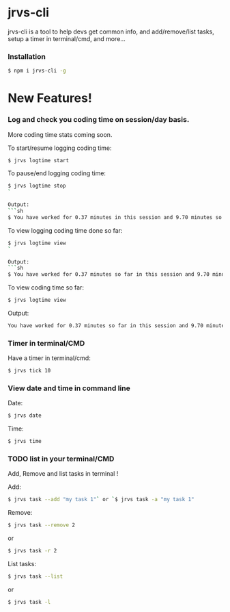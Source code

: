 
# jrvs-cli

jrvs-cli is a tool to help devs get common info, and add/remove/list tasks, setup a timer in terminal/cmd, and more...

### Installation
```sh
$ npm i jrvs-cli -g
```


# New Features!


### Log and check you coding time on session/day basis.
More coding time stats coming soon.<br />

To start/resume logging coding time:
```sh
$ jrvs logtime start
```
To pause/end logging coding time:
```sh
$ jrvs logtime stop
`

Output:
```sh
$ You have worked for 0.37 minutes in this session and 9.70 minutes so far today!
```

To view logging coding time done so far:
```sh
$ jrvs logtime view
`

Output:
```sh
$ You have worked for 0.37 minutes so far in this session and 9.70 minutes so far today!
```

To view coding time so far:
```sh
$ jrvs logtime view
```
Output:
```sh
You have worked for 0.37 minutes so far in this session and 9.70 minutes so far today!
```

### Timer in terminal/CMD
Have a timer in terminal/cmd:
```sh
$ jrvs tick 10
```

### View date and time in command line
Date:
```sh
$ jrvs date
```
Time:
```sh
$ jrvs time
```

### TODO list in your terminal/CMD
Add, Remove and list tasks in terminal !

Add:
```sh
$ jrvs task --add "my task 1"` or `$ jrvs task -a "my task 1"
```

Remove:
```sh
$ jrvs task --remove 2
```
or
```sh
$ jrvs task -r 2
```

List tasks:
```sh
$ jrvs task --list
```
or
```sh
$ jrvs task -l
```
